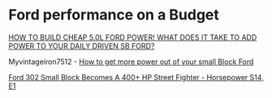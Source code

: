 # Ford performance on a Budget
[HOW TO BUILD CHEAP 5.0L FORD POWER! WHAT DOES IT TAKE TO ADD POWER TO YOUR DAILY DRIVEN SB FORD?](https://youtu.be/vaWNRmNqnhw)

Myvintageiron7512 - [How to get more power out of your small Block Ford](https://youtu.be/ckQJHVABRy0)

[Ford 302 Small Block Becomes A 400+ HP Street Fighter - Horsepower S14, E1](https://youtu.be/dKr5WMVLu4w)
